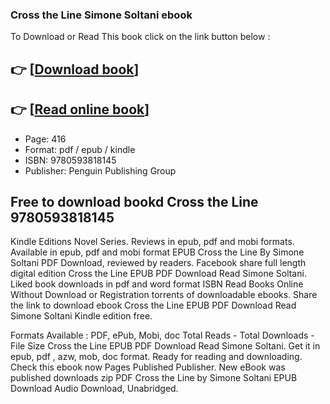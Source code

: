 ### Cross the Line Simone Soltani ebook

To Download or Read This book click on the link button below :

## 👉  [**[Download book](http://get-pdfs.com/download.php?group=book&from=github.com&id=714870&lnk=1079 "Download book")**]

## 👉  [**[Read online book](http://get-pdfs.com/download.php?group=book&from=github.com&id=714870&lnk=1079 "Read online book")**]


* Page: 416
* Format: pdf / epub / kindle
* ISBN: 9780593818145
* Publisher: Penguin Publishing Group



## Free to download bookd Cross the Line 9780593818145


Kindle Editions Novel Series. Reviews in epub, pdf and mobi formats. Available in epub, pdf and mobi format EPUB Cross the Line By Simone Soltani PDF Download, reviewed by readers. Facebook share full length digital edition Cross the Line EPUB PDF Download Read Simone Soltani. Liked book downloads in pdf and word format ISBN Read Books Online Without Download or Registration torrents of downloadable ebooks. Share the link to download ebook Cross the Line EPUB PDF Download Read Simone Soltani Kindle edition free.

Formats Available : PDF, ePub, Mobi, doc Total Reads - Total Downloads - File Size Cross the Line EPUB PDF Download Read Simone Soltani. Get it in epub, pdf , azw, mob, doc format. Ready for reading and downloading. Check this ebook now Pages Published Publisher. New eBook was published downloads zip PDF Cross the Line by Simone Soltani EPUB Download Audio Download, Unabridged.





